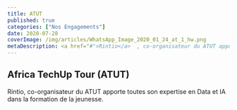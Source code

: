 ```yaml
---
title: ATUT
published: true
categories: ["Nos Engagements"]
date: 2020-07-28
coverImage: /img/articles/WhatsApp_Image_2020_01_24_at_1_hw.png
metaDescription: <a href="#">Rintio</a>  , co-organisateur du ATUT apporte toutes son expertise en Data et IA dans la formation de la jeunesse. 
---
```


## Africa TechUp Tour (ATUT)
Rintio, co-organisateur du ATUT apporte toutes son expertise en Data et IA dans la formation de la jeunesse. 

